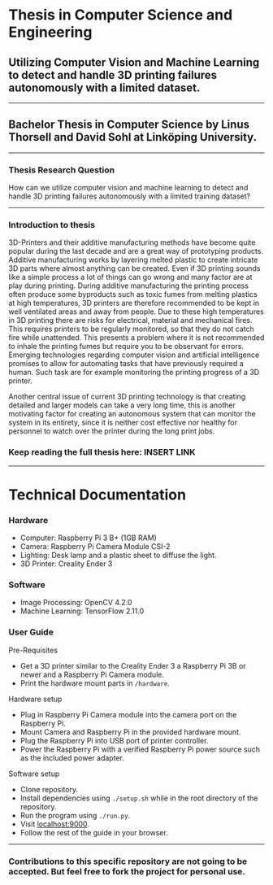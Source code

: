 # Thesis in Computer Science and Engineering

## Utilizing Computer Vision and Machine Learning to detect and handle 3D printing failures autonomously with a limited dataset.

***

## Bachelor Thesis in Computer Science by Linus Thorsell and David Sohl at Linköping University.

***

### Thesis Research Question

How can we utilize computer vision and machine learning
to detect and handle 3D printing failures autonomously
with a limited training dataset?

***

### Introduction to thesis

3D-Printers and their additive manufacturing methods have become quite popular during the last decade and are a great way of prototyping products. Additive manufacturing works by layering melted plastic to create intricate 3D parts where almost anything can be created. Even if 3D printing sounds like a simple process a lot of things can go wrong and many factor are at play during printing. During additive manufacturing the printing process often produce some byproducts such as toxic fumes from melting plastics at high temperatures, 3D printers are therefore recommended to be kept in well ventilated areas and away from people. Due to these high temperatures in 3D printing there are risks for electrical, material and mechanical fires. This requires printers to be regularly monitored, so that they do not catch fire while unattended. This presents a problem where it is not recommended to inhale the printing fumes but require you to be observant for errors. Emerging technologies regarding computer vision and artificial intelligence promises to allow for automating tasks that have previously required a human. Such task are for example monitoring the printing progress of a 3D printer.

Another central issue of current 3D printing technology is that creating detailed and larger models can take a very long time, this is another motivating factor for creating an autonomous system that can monitor the system in its entirety, since it is neither cost effective nor healthy for personnel to watch over the printer during the long print jobs.

### Keep reading the full thesis here: INSERT LINK
***

# Technical Documentation

### Hardware
* Computer: Raspberry Pi 3 B+ (1GB RAM)
* Camera: Raspberry Pi Camera Module CSI-2
* Lighting: Desk lamp and a plastic sheet to diffuse the light.
* 3D Printer: Creality Ender 3

### Software
* Image Processing: OpenCV 4.2.0
* Machine Learning: TensorFlow 2.11.0

### User Guide
Pre-Requisites
* Get a 3D printer similar to the Creality Ender 3 a Raspberry Pi 3B or newer and a Raspberry Pi Camera module.
* Print the hardware mount parts in `/hardware`.

Hardware setup
* Plug in Raspberry Pi Camera module into the camera port on the Raspberry Pi.
* Mount Camera and Raspberry Pi in the provided hardware mount.
* Plug the Raspberry Pi into USB port of printer controller.
* Power the Raspberry Pi with a verified Raspberry Pi power source such as the included power adapter.

Software setup
* Clone repository.
* Install dependencies using `./setup.sh` while in the root directory of the repository.
* Run the program using `./run.py`.
* Visit [localhost:9000](https://localhost:9000/).
* Follow the rest of the guide in your browser.

***

### Contributions to this specific repository are not going to be accepted. But feel free to fork the project for personal use.